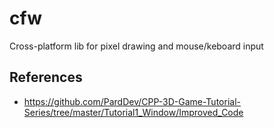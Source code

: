 # cfw
Cross-platform lib for pixel drawing and mouse/keboard input

## References
* https://github.com/PardDev/CPP-3D-Game-Tutorial-Series/tree/master/Tutorial1_Window/Improved_Code
